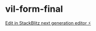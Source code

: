# vil-form-final

[Edit in StackBlitz next generation editor ⚡️](https://stackblitz.com/~/github.com/bjods/vil-form-final)